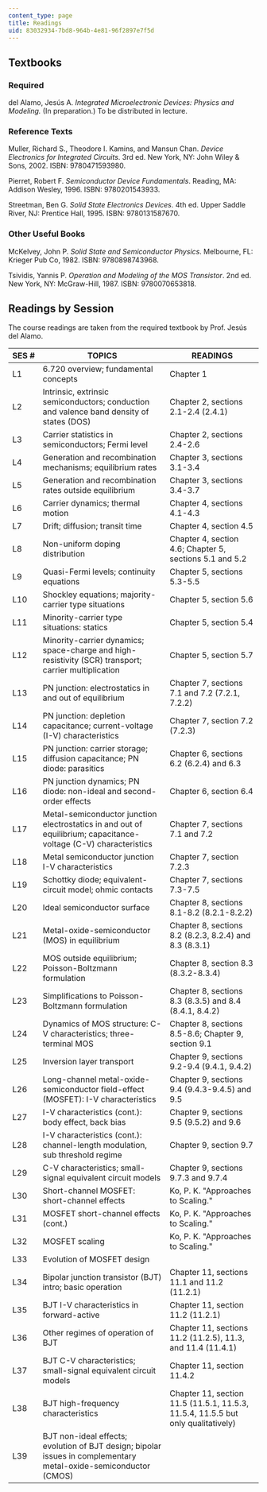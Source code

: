 ```yaml
---
content_type: page
title: Readings
uid: 83032934-7bd8-964b-4e81-96f2897e7f5d
---
```


Textbooks
---------

### Required

del Alamo, Jesús A. _Integrated Microelectronic Devices: Physics and Modeling._ (In preparation.) To be distributed in lecture.

### Reference Texts

Muller, Richard S., Theodore I. Kamins, and Mansun Chan. _Device Electronics for Integrated Circuits_. 3rd ed. New York, NY: John Wiley & Sons, 2002. ISBN: 9780471593980.

Pierret, Robert F. _Semiconductor Device Fundamentals_. Reading, MA: Addison Wesley, 1996. ISBN: 9780201543933.

Streetman, Ben G. _Solid State Electronics Devices_. 4th ed. Upper Saddle River, NJ: Prentice Hall, 1995. ISBN: 9780131587670.

### Other Useful Books

McKelvey, John P. _Solid State and Semiconductor Physics_. Melbourne, FL: Krieger Pub Co, 1982. ISBN: 9780898743968.

Tsividis, Yannis P. _Operation and Modeling of the MOS Transistor_. 2nd ed. New York, NY: McGraw-Hill, 1987. ISBN: 9780070653818.

Readings by Session
-------------------

The course readings are taken from the required textbook by Prof. Jesús del Alamo.

| SES # | TOPICS | READINGS |
| --- | --- | --- |
| L1 | 6.720 overview; fundamental concepts | Chapter 1 |
| L2 | Intrinsic, extrinsic semiconductors; conduction and valence band density of states (DOS) | Chapter 2, sections 2.1-2.4 (2.4.1) |
| L3 | Carrier statistics in semiconductors; Fermi level | Chapter 2, sections 2.4-2.6 |
| L4 | Generation and recombination mechanisms; equilibrium rates | Chapter 3, sections 3.1-3.4 |
| L5 | Generation and recombination rates outside equilibrium | Chapter 3, sections 3.4-3.7 |
| L6 | Carrier dynamics; thermal motion | Chapter 4, sections 4.1-4.3 |
| L7 | Drift; diffusion; transit time | Chapter 4, section 4.5 |
| L8 | Non-uniform doping distribution | Chapter 4, section 4.6; Chapter 5, sections 5.1 and 5.2 |
| L9 | Quasi-Fermi levels; continuity equations | Chapter 5, sections 5.3-5.5 |
| L10 | Shockley equations; majority-carrier type situations | Chapter 5, section 5.6 |
| L11 | Minority-carrier type situations: statics | Chapter 5, section 5.4 |
| L12 | Minority-carrier dynamics; space-charge and high-resistivity (SCR) transport; carrier multiplication | Chapter 5, section 5.7 |
| L13 | PN junction: electrostatics in and out of equilibrium | Chapter 7, sections 7.1 and 7.2 (7.2.1, 7.2.2) |
| L14 | PN junction: depletion capacitance; current-voltage (I-V) characteristics | Chapter 7, section 7.2 (7.2.3) |
| L15 | PN junction: carrier storage; diffusion capacitance; PN diode: parasitics | Chapter 6, sections 6.2 (6.2.4) and 6.3 |
| L16 | PN junction dynamics; PN diode: non-ideal and second-order effects | Chapter 6, section 6.4 |
| L17 | Metal-semiconductor junction electrostatics in and out of equilibrium; capacitance-voltage (C-V) characteristics | Chapter 7, sections 7.1 and 7.2 |
| L18 | Metal semiconductor junction I-V characteristics | Chapter 7, section 7.2.3 |
| L19 | Schottky diode; equivalent-circuit model; ohmic contacts | Chapter 7, sections 7.3-7.5 |
| L20 | Ideal semiconductor surface | Chapter 8, sections 8.1-8.2 (8.2.1-8.2.2) |
| L21 | Metal-oxide-semiconductor (MOS) in equilibrium | Chapter 8, sections 8.2 (8.2.3, 8.2.4) and 8.3 (8.3.1) |
| L22 | MOS outside equilibrium; Poisson-Boltzmann formulation | Chapter 8, section 8.3 (8.3.2-8.3.4) |
| L23 | Simplifications to Poisson-Boltzmann formulation | Chapter 8, sections 8.3 (8.3.5) and 8.4 (8.4.1, 8.4.2) |
| L24 | Dynamics of MOS structure: C-V characteristics; three-terminal MOS | Chapter 8, sections 8.5-8.6; Chapter 9, section 9.1 |
| L25 | Inversion layer transport | Chapter 9, sections 9.2-9.4 (9.4.1, 9.4.2) |
| L26 | Long-channel metal-oxide-semiconductor field-effect (MOSFET): I-V characteristics | Chapter 9, sections 9.4 (9.4.3-9.4.5) and 9.5 |
| L27 | I-V characteristics (cont.): body effect, back bias | Chapter 9, sections 9.5 (9.5.2) and 9.6 |
| L28 | I-V characteristics (cont.): channel-length modulation, sub threshold regime | Chapter 9, section 9.7 |
| L29 | C-V characteristics; small-signal equivalent circuit models | Chapter 9, sections 9.7.3 and 9.7.4 |
| L30 | Short-channel MOSFET: short-channel effects | Ko, P. K. "Approaches to Scaling." |
| L31 | MOSFET short-channel effects (cont.) | Ko, P. K. "Approaches to Scaling." |
| L32 | MOSFET scaling | Ko, P. K. "Approaches to Scaling." |
| L33 | Evolution of MOSFET design | &nbsp; |
| L34 | Bipolar junction transistor (BJT) intro; basic operation | Chapter 11, sections 11.1 and 11.2 (11.2.1) |
| L35 | BJT I-V characteristics in forward-active | Chapter 11, section 11.2 (11.2.1) |
| L36 | Other regimes of operation of BJT | Chapter 11, sections 11.2 (11.2.5), 11.3, and 11.4 (11.4.1) |
| L37 | BJT C-V characteristics; small-signal equivalent circuit models | Chapter 11, section 11.4.2 |
| L38 | BJT high-frequency characteristics | Chapter 11, section 11.5 (11.5.1, 11.5.3, 11.5.4, 11.5.5 but only qualitatively) |
| L39 | BJT non-ideal effects; evolution of BJT design; bipolar issues in complementary metal-oxide-semiconductor (CMOS) |